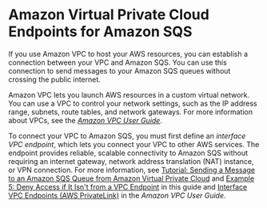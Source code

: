 # Amazon Virtual Private Cloud Endpoints for Amazon SQS<a name="sqs-vpc-endpoints"></a>

If you use Amazon VPC to host your AWS resources, you can establish a connection between your VPC and Amazon SQS\. You can use this connection to send messages to your Amazon SQS queues without crossing the public internet\.

Amazon VPC lets you launch AWS resources in a custom virtual network\. You can use a VPC to control your network settings, such as the IP address range, subnets, route tables, and network gateways\. For more information about VPCs, see the *[Amazon VPC User Guide](https://docs.aws.amazon.com/vpc/latest/userguide/)*\.

To connect your VPC to Amazon SQS, you must first define an *interface VPC endpoint*, which lets you connect your VPC to other AWS services\. The endpoint provides reliable, scalable connectivity to Amazon SQS without requiring an internet gateway, network address translation \(NAT\) instance, or VPN connection\. For more information, see [Tutorial: Sending a Message to an Amazon SQS Queue from Amazon Virtual Private Cloud](sqs-sending-messages-from-vpc.md) and [Example 5: Deny Access if It Isn't from a VPC Endpoint](sqs-creating-custom-policies-access-policy-examples.md#deny-not-from-vpc) in this guide and [Interface VPC Endpoints \(AWS PrivateLink\)](https://docs.aws.amazon.com/vpc/latest/userguide/vpce-interface.html) in the *Amazon VPC User Guide*\.